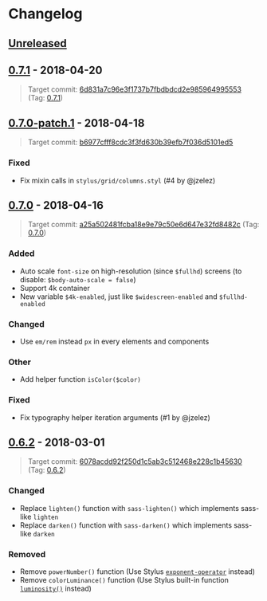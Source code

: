 Changelog
=========

[Unreleased]
------------

[0.7.1] - 2018-04-20
--------------------

> Target commit:
> [6d831a7c96e3f1737b7fbdbdcd2e985964995553](https://github.com/jgthms/bulma/commit/6d831a7c96e3f1737b7fbdbdcd2e985964995553)
> (Tag: [0.7.1](https://github.com/jgthms/bulma/releases/tag/0.7.1))

[0.7.0-patch.1] - 2018-04-18
----------------------------

> Target commit:
> [b6977cfff8cdc3f3fd630b39efb7f036d5101ed5](https://github.com/jgthms/bulma/commit/b6977cfff8cdc3f3fd630b39efb7f036d5101ed5)

### Fixed
- Fix mixin calls in `stylus/grid/columns.styl` (#4 by @jzelez)

[0.7.0] - 2018-04-16
--------------------

> Target commit:
> [a25a502481fcba18e9e79c50e6d647e32fd8482c](https://github.com/jgthms/bulma/commit/a25a502481fcba18e9e79c50e6d647e32fd8482c)
> (Tag: [0.7.0](https://github.com/jgthms/bulma/releases/tag/0.7.0))

### Added
- Auto scale `font-size` on high-resolution (since `$fullhd`) screens (to disable: `$body-auto-scale = false`)
- Support 4k container
- New variable `$4k-enabled`, just like `$widescreen-enabled` and `$fullhd-enabled`

### Changed
- Use `em/rem` instead `px` in every elements and components

### Other
- Add helper function `isColor($color)`

### Fixed
- Fix typography helper iteration arguments (#1 by @jzelez)

[0.6.2] - 2018-03-01
--------------------

> Target commit:
> [6078acdd92f250d1c5ab3c512468e228c1b45630](https://github.com/jgthms/bulma/commit/6078acdd92f250d1c5ab3c512468e228c1b45630)
> (Tag: [0.6.2](https://github.com/jgthms/bulma/releases/tag/0.6.2))

### Changed
- Replace `lighten()` function with `sass-lighten()` which implements sass-like `lighten`
- Replace `darken()` function with `sass-darken()` which implements sass-like `darken`

### Removed
- Remove `powerNumber()` function (Use Stylus [`exponent-operator`][stylus-operator-exponent] instead)
- Remove `colorLuminance()` function (Use Stylus built-in function [`luminosity()`][stylus-bifs-luminosity] instead)

[stylus-operator-exponent]: http://stylus-lang.com/docs/operators.html#exponent-
[stylus-bifs-luminosity]: http://stylus-lang.com/docs/bifs.html#luminositycolor

[Unreleased]: https://github.com/shirohana/bulma.stylus/compare/v0.7.1...dev
[0.7.1]: https://github.com/shirohana/bulma.stylus/releases/tag/v0.7.1
[0.7.0-patch.1]: https://github.com/shirohana/bulma.stylus/releases/tag/v0.7.0-patch.1
[0.7.0]: https://github.com/shirohana/bulma.stylus/releases/tag/v0.7.0
[0.6.2]: https://github.com/shirohana/bulma.stylus/releases/tag/v0.6.2
